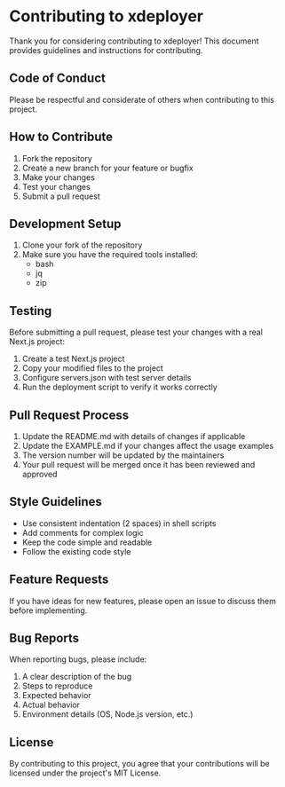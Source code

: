 # Contributing to xdeployer

Thank you for considering contributing to xdeployer! This document provides guidelines and instructions for contributing.

## Code of Conduct

Please be respectful and considerate of others when contributing to this project.

## How to Contribute

1. Fork the repository
2. Create a new branch for your feature or bugfix
3. Make your changes
4. Test your changes
5. Submit a pull request

## Development Setup

1. Clone your fork of the repository
2. Make sure you have the required tools installed:
   - bash
   - jq
   - zip

## Testing

Before submitting a pull request, please test your changes with a real Next.js project:

1. Create a test Next.js project
2. Copy your modified files to the project
3. Configure servers.json with test server details
4. Run the deployment script to verify it works correctly

## Pull Request Process

1. Update the README.md with details of changes if applicable
2. Update the EXAMPLE.md if your changes affect the usage examples
3. The version number will be updated by the maintainers
4. Your pull request will be merged once it has been reviewed and approved

## Style Guidelines

- Use consistent indentation (2 spaces) in shell scripts
- Add comments for complex logic
- Keep the code simple and readable
- Follow the existing code style

## Feature Requests

If you have ideas for new features, please open an issue to discuss them before implementing.

## Bug Reports

When reporting bugs, please include:

1. A clear description of the bug
2. Steps to reproduce
3. Expected behavior
4. Actual behavior
5. Environment details (OS, Node.js version, etc.)

## License

By contributing to this project, you agree that your contributions will be licensed under the project's MIT License.
